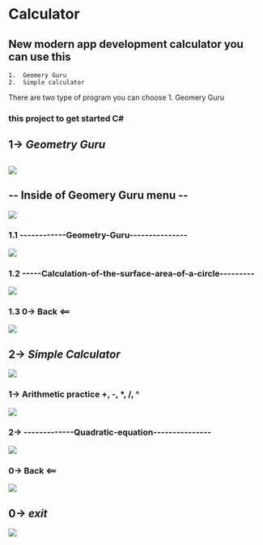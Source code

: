 # Calculator
## New modern app development calculator you can use this 
    1.  Geomery Guru
    2.  Simple calculator
There are two type of program
 you can choose 1.  Geomery Guru
### this project to get started C#
## 1-> _Geometry Guru_ 
![](/screenshot/code1.png)
--
## -- Inside of Geomery Guru menu --
![](/screenshot/code2.png)
### 1.1 ------------Geometry-Guru---------------
![](/screenshot/code3.png)
### 1.2 -----Calculation-of-the-surface-area-of-a-circle---------
![](/screenshot/code4.png)
### 1.3 0-> Back <==
![](/screenshot/code5.png)
## 2-> _Simple Calculator_
![](/screenshot/code6.png)
### 1-> Arithmetic practice +, -, *, /, ^ 
![](/screenshot/code7.png)
### 2-> -------------Quadratic-equation--------------- 
![](/screenshot/code8.png)
### 0-> Back <== 
![](/screenshot/code9.png)
## 0-> _exit_
![](/screenshot/code10.png)
